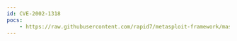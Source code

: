 ```yaml
---
id: CVE-2002-1318
pocs:
    - https://raw.githubusercontent.com/rapid7/metasploit-framework/master/modules/exploits/multi/samba/nttrans.rb
---
```

